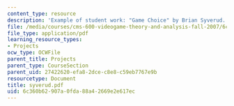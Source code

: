 ```yaml
---
content_type: resource
description: 'Example of student work: "Game Choice" by Brian Syverud.'
file: /media/courses/cms-600-videogame-theory-and-analysis-fall-2007/6c360b62907a0fda88a42669e2e617ec_syverud.pdf
file_type: application/pdf
learning_resource_types:
- Projects
ocw_type: OCWFile
parent_title: Projects
parent_type: CourseSection
parent_uid: 27422620-efa8-2dce-c8e8-c59eb7767e9b
resourcetype: Document
title: syverud.pdf
uid: 6c360b62-907a-0fda-88a4-2669e2e617ec
---
```

